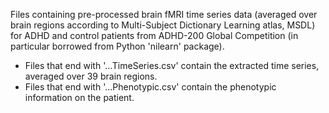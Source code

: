 Files containing pre-processed brain fMRI time series data (averaged over brain regions according to Multi-Subject Dictionary Learning atlas, MSDL) for ADHD and control patients from ADHD-200 Global Competition (in particular borrowed from Python 'nilearn' package).

* Files that end with '...TimeSeries.csv' contain the extracted time series, averaged over 39 brain regions.
* Files that end with '...Phenotypic.csv' contain the phenotypic information on the patient.
